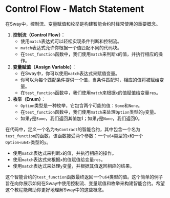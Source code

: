 # Control Flow - Match Statement

在Sway中，控制流、变量赋值和枚举是构建智能合约时经常使用的重要概念。

1. **控制流（Control Flow）**：
   - 使用`match`表达式可以轻松实现条件判断和控制流。
   - `match`表达式允许你根据一个值匹配不同的代码块。
   - 在`test_function`函数中，我们使用`match`来判断`x`的值，并执行相应的操作。
2. **变量赋值（Assign Variable）**：
   - 在Sway中，你可以使用`match`表达式来赋值变量。
   - 你可以为每个匹配条件提供一个值，当条件匹配时，相应的值将被赋给变量。
   - 在`test_function`函数中，我们使用`match`来根据`x`的值赋值给变量`res`。
3. **枚举（Enum）**：
   - `Option`类型是一种枚举，它包含两个可能的值：`Some`和`None`。
   - 在`test_function`函数中，我们使用`match`来处理`Option`类型的`y`变量。
   - 如果`y`是`Some`，我们返回其值加1；如果`y`是`None`，我们返回0。

在代码中，定义一个名为`MyContract`的智能合约，其中包含一个名为`test_function`的函数，该函数接受两个参数：一个`u64`类型的`x`和一个`Option<u64>`类型的`y`。
- 使用`match`表达式来判断`x`的值，并执行相应的操作。
- 使用`match`表达式来根据`x`的值赋值给变量`res`。
- 使用`match`表达式来处理`y`变量，并根据其值返回相应的结果。

这个智能合约的`test_function`函数最终返回一个`u64`类型的值。这个简单的例子旨在向你展示如何在Sway中使用控制流、变量赋值和枚举来构建智能合约。希望这个教程能帮助你更好地理解Sway中的这些概念。
